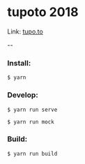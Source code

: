 # tupoto 2018

Link: [tupo.to](https://tupo.to)

--

### Install:

`$ yarn`

### Develop:

`$ yarn run serve`

`$ yarn run mock`

### Build:

`$ yarn run build`
